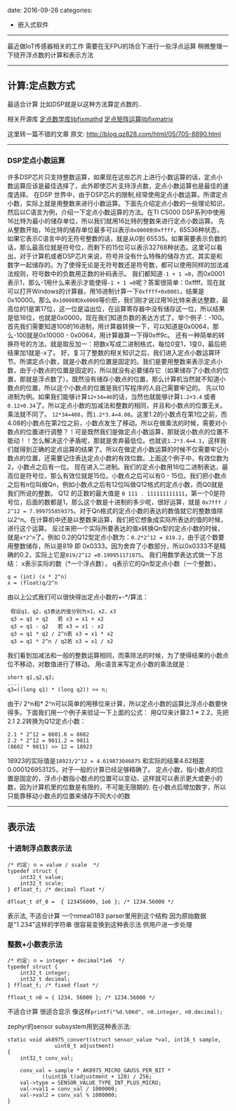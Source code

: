 
date: 2016-09-26
categories:
- 嵌入式软件
---
 
最近做IoT传感器相关的工作 
需要在无FPU的场合下进行一些浮点运算
稍微整理一下绕开浮点数的计算和表示方法


<!--more-->

---
## __计算:定点数方式__ 

最适合计算 比如DSP就是以这种方法算定点数的..

相关开源库
[定点数学库libfixmathd](https://github.com/PetteriAimonen/libfixmath)
[定点矩阵运算libfixmatrix](https://github.com/PetteriAimonen/libfixmatrix)

这里转一篇不错的文章 原文: http://blog.qz828.com/html/05/705-8890.html

---

### __DSP定点小数运算__
许多DSP芯片只支持整数运算，如果现在这些芯片上进行小数运算的话，定点小数运算应该是最佳选择了，此外即使芯片支持浮点数，定点小数运算也是最佳的速度选择。
在DSP 世界中，由于DSP芯片的限制,经常使用定点小数运算。所谓定点小数，实际上就是用整数来进行小数运算。下面先介绍定点小数的一些理论知识，然后以C语言为例，介绍一下定点小数运算的方法。在TI C5000 DSP系列中使用16比特为最小的储存单位，所以我们就用16比特的整数来进行定点小数运算。
先从整数开始，16比特的储存单位最多可以表示`0x0000到0xffff`，65536种状态，如果它表示C语言中的无符号整数的话，就是从0到 65535。如果需要表示负数的话，那么最高位就是符号位，而剩下的15位可以表示32768种状态。这里可以看出，对于计算机或者DSP芯片来说，符号并没有什么特殊的储存方式，其实是和数字一起储存的。为了使得无论是无符号数还是符号数，都可以使用同样的加法减法规则，符号数中的负数用正数的补码表示。
我们都知道`-1 + 1 =0`，而0x0001表示1，那么-1用什么来表示才能使得`-1 + 1 =0`呢？答案很简单：0xffff。现在就可以打开Windows的计算器，用16进制计算一下`0xffff+0x0001`，结果是0x10000。那么 `0x10000和0x0000`等价麽，我们刚才说过用16比特来表达整数，最高位的1是第17位，这一位是溢出位，在运算寄存器中没有储存这一位，所以结果是低16位，也就是0x0000。现在我们知道负数的表达方式了。举个例子：-100。首先我们需要知道100的16进制，用计算器转换一下，可以知道是0x0064，那么-100就是0x10000 - 0x0064，用计算器算一下得0xff9c。
还有一种简单的转换符号的方法，就是取反加一：把数x写成二进制格式，每位0变1，1变0，最后把结果加1就是-x了。
好，复习了整数的相关知识之后，我们进入定点小数运算环节。所谓定点小数，就是小数点的位置是固定的。我们是要用整数来表示定点小数，由于小数点的位置是固定的，所以就没有必要储存它（如果储存了小数点的位置，那就是浮点数了）。既然没有储存小数点的位置，那么计算机当然就不知道小数点的位置，所以这个小数点的位置是我们写程序的人自己需要牢记的。
先以10进制为例。如果我们能够计算`12+34=46`的话，当然也就能够计算`1.2+3.4` 或者 `0.12+0.34`了。所以定点小数的加减法和整数的相同，并且和小数点的位置无关。乘法就不同了。 `12*34=408`，而`1.2*3.4=4.08`。这里1.2的小数点在第1位之前，而4.08的小数点在第2位之前，小数点发生了移动。所以在做乘法的时候，需要对小数点的位置进行调整？！可是既然我们是做定点小数运算，那就说小数点的位置不能动！！怎么解决这个矛盾呢，那就是舍弃最低位。也就说`1.2*3.4=4.1`，这样我们就得到正确的定点运算的结果了。所以在做定点小数运算的时候不仅需要牢记小数点的位置，还需要记住表达定点小数的有效位数。上面这个例子中，有效位数为2，小数点之后有一位。
现在进入二进制。我们的定点小数用16位二进制表达，最高位是符号位，那么有效位就是15位。小数点之后可以有0 - 15位。我们把小数点之后有n位叫做Qn，例如小数点之后有12位叫做Q12格式的定点小数，而Q0就是我们所说的整数。
Q12 的正数的最大值是 `0 111 . 111111111111`，第一个0是符号位，后面的数都是1，那么这个数是十进制的多少呢，很好运算，就是 `0x7fff / 2^12 = 7.999755859375`。对于Qn格式的定点小数的表达的数值就它的整数值除以2^n。在计算机中还是以整数来运算，我们把它想象成实际所表达的值的时候，进行这个运算。
反过来把一个实际所要表达的值x转换Qn型的定点小数的时候，就是`x*2^n`了。例如 0.2的Q12型定点小数为：`0.2*2^12 = 819.2`，由于这个数要用整数储存，所以是819 即 0x0333。因为舍弃了小数部分，所以0x0333不是精确的0.2，实际上它是`819/2^12 =0.199951171875`。
我们用数学表达式做一下总结：
x表示实际的数（*一个浮点数）， q表示它的Qn型定点小数（一个整数）。
```
q = (int) (x * 2^n)
x = (float)q/2^n
```
由以上公式我们可以很快得出定点小数的+-*/算法：
```
 假设q1，q2，q3表达的值分别为x1，x2，x3
 q3 = q1 + q2   若 x3 = x1 + x2
 q3 = q1 - q2   若 x3 = x1 - x2
 q3 = q1 * q2 / 2^n若 x3 = x1 * x2
 q3 = q1 * 2^n / q2若 x3 = x1 / x2
```
我们看到加减法和一般的整数运算相同，而乘除法的时候，为了使得结果的小数点位不移动，对数值进行了移动。
用c语言来写定点小数的乘法就是：
```
short q1,q2,q3;
....
q3=((long q1) * (long q2)) >> n;
```
由于/ 2^n和* 2^n可以简单的用移位来计算，所以定点小数的运算比浮点小数要快得多。下面我们用一个例子来验证一下上面的公式：
用Q12来计算2.1 * 2.2，先把2.1 2.2转换为Q12定点小数：
```
2.1 * 2^12 = 8601.6 = 8602
2.2 * 2^12 = 9011.2 = 9011
(8602 * 9011) >> 12 = 18923
```
18923的实际值是`18923/2^12 = 4.619873046875` 和实际的结果4.62相差0.000126953125，对于一般的计算已经足够精确了。
定点小数，指小数点的位置是固定的，浮点小数指小数点的位置可以变动，这样就可以表示更大或更小的数，因为计算机里的位数是有限的，不可能无限期的.
在小数点后增加数字，所以只能靠移动小数点的位置来储存不同大小的数

---

## __表示法__
### __十进制浮点数表示法__
```
/* 约定: n = value / scale  */
typedef struct {
    int32_t value;
    int32_t scale;
} dfloat_t; /* decimal float */

dfloat_t df_0 =  { 123456000, 1e6 }; /* 1234.56000 */ 
```
表示法, 不适合计算
一个nmea0183 parser里用到这个结构
因为原始数据是"1.234"这样的字符串
很容易变换到这种表示法 供用户进一步处理

### __整数+小数表示法__
```
/* 约定: n = integer + decimal*1e6  */
typedef struct {
    int32_t integer;
    int32_t decimal;
} ffloat_t; /* fixed float */

ffloat_t n0 = { 1234, 56000 }; /* 1234.56000 */ 
```
不适合计算
很适合显示 像这样`printf("%d.%06d", n0.integer, n0.decimal);`

zephyr的sensor subsystem用到这种表示法:
```
static void ak8975_convert(struct sensor_value *val, int16_t sample,
			   uint8_t adjustment)
{
	int32_t conv_val;

	conv_val = sample * AK8975_MICRO_GAUSS_PER_BIT *
		   ((uint16_t)adjustment + 128) / 256;
	val->type = SENSOR_VALUE_TYPE_INT_PLUS_MICRO;
	val->val1 = conv_val / 1000000;
	val->val2 = conv_val % 1000000;
}
```
 

